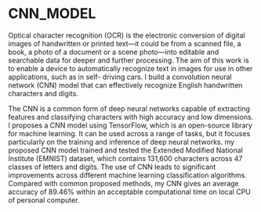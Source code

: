 # CNN_MODEL

Optical character recognition (OCR) is the electronic conversion of digital images of handwritten or printed text—it could be from a scanned file, a book, a photo of a document or a scene photo—into editable and searchable data for deeper and further processing. The aim of this work is to enable a device to automatically recognize text in images for use in other applications, such as in self- driving cars. I build a convolution neural network (CNN) model that can effectively recognize English handwritten characters and digits.

The CNN is a common form of deep neural networks capable of extracting features and classifying characters with high accuracy and low dimensions. I proposes a CNN model using TensorFlow, which is an open-source library for machine learning. It can be used across a range of tasks, but it focuses particularly on the training and inference of deep neural networks. my proposed CNN model trained and tested the Extended Modified National Institute (EMNIST) dataset, which contains 131,600 characters across 47 classes of letters and digits. The use of CNN leads to significant improvements across different machine learning classification algorithms. Compared with common proposed methods, my CNN gives an average accuracy of 89.46% within an acceptable computational time on local CPU of personal computer.
